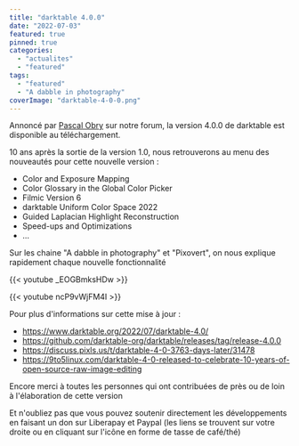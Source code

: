 ```yaml
---
title: "darktable 4.0.0"
date: "2022-07-03"
featured: true
pinned: true
categories:
  - "actualites"
  - "featured"
tags:
  - "featured"
  - "A dabble in photography"
coverImage: "darktable-4-0-0.png"
---
```

Annoncé par [Pascal Obry](https://forums.darktable.fr/showthread.php?tid=6181&pid=52484#pid52484) sur notre forum, la version 4.0.0 de darktable est disponible au téléchargement.

10 ans après la sortie de la version 1.0, nous retrouverons au menu des nouveautés pour cette nouvelle version :
* Color and Exposure Mapping
* Color Glossary in the Global Color Picker
* Filmic Version 6
* darktable Uniform Color Space 2022
* Guided Laplacian Highlight Reconstruction
* Speed-ups and Optimizations
* ...

Sur les chaine "A dabble in photography" et "Pixovert", on nous explique rapidement chaque nouvelle fonctionnalité

{{< youtube _EOGBmksHDw >}}

{{< youtube ncP9vWjFM4I >}}

Pour plus d'informations sur cette mise à jour :
* https://www.darktable.org/2022/07/darktable-4.0/
* https://github.com/darktable-org/darktable/releases/tag/release-4.0.0
* https://discuss.pixls.us/t/darktable-4-0-3763-days-later/31478
* https://9to5linux.com/darktable-4-0-released-to-celebrate-10-years-of-open-source-raw-image-editing

Encore merci à toutes les personnes qui ont contribuées de près ou de loin à l'élaboration de cette version

Et n'oubliez pas que vous pouvez soutenir directement les développements en faisant un don sur Liberapay et Paypal (les liens se trouvent sur votre droite ou en cliquant sur l'icône en forme de tasse de café/thé)
